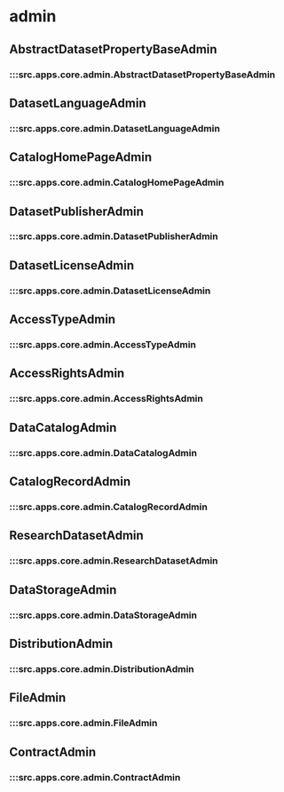 # admin

## AbstractDatasetPropertyBaseAdmin

### :::src.apps.core.admin.AbstractDatasetPropertyBaseAdmin

## DatasetLanguageAdmin

### :::src.apps.core.admin.DatasetLanguageAdmin

## CatalogHomePageAdmin

### :::src.apps.core.admin.CatalogHomePageAdmin

## DatasetPublisherAdmin

### :::src.apps.core.admin.DatasetPublisherAdmin

## DatasetLicenseAdmin

### :::src.apps.core.admin.DatasetLicenseAdmin

## AccessTypeAdmin

### :::src.apps.core.admin.AccessTypeAdmin

## AccessRightsAdmin

### :::src.apps.core.admin.AccessRightsAdmin

## DataCatalogAdmin

### :::src.apps.core.admin.DataCatalogAdmin

## CatalogRecordAdmin

### :::src.apps.core.admin.CatalogRecordAdmin

## ResearchDatasetAdmin

### :::src.apps.core.admin.ResearchDatasetAdmin

## DataStorageAdmin

### :::src.apps.core.admin.DataStorageAdmin

## DistributionAdmin

### :::src.apps.core.admin.DistributionAdmin

## FileAdmin

### :::src.apps.core.admin.FileAdmin

## ContractAdmin

### :::src.apps.core.admin.ContractAdmin
